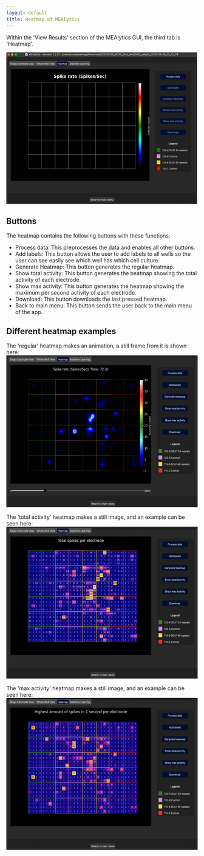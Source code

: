 ```yaml
---
layout: default
title: Heatmap of MEAlytics
---
```


Within the 'View Results' section of the MEAlytics GUI, the third tab is 'Heatmap'.

<img src="./assets/images/hm_tab.png" width="600" height="400"><br>

## Buttons

The heatmap contains the following buttons with these functions:


-	Process data: This preprocesses the data and enables all other buttons.
-	Add labels: This button allows the user to add labels to all wells so the user can see easily see which well has which cell culture.
-	Generate Heatmap: This button generates the regular heatmap.
-	Show total activity: This button generates the heatmap showing the total activity of each electrode.
-	Show max activity: This button generates the heatmap showing the maximum per second activity of each electrode.
-	Download: This button downloads the last pressed heatmap. 
-	Back to main menu: This button sends the user back to the main menu of the app.

## Different heatmap examples

The 'regular' heatmap makes an animation, a still frame from it is shown here:
<img src="./assets/images/normal_hm.png" width="600" height="400"><br>

The 'total activity' heatmap makes a still image, and an example can be seen here:
<img src="./assets/images/total_hm.png" width="600" height="400"><br>

The 'max activity' heatmap makes a still image, and an example can be seen here:
<img src="./assets/images/max_hm.png" width="600" height="400"><br>
